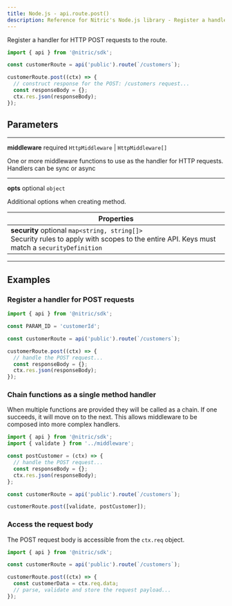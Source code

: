 ```yaml
---
title: Node.js - api.route.post()
description: Reference for Nitric's Node.js library - Register a handler for HTTP POST requests to the route.
---
```


Register a handler for HTTP POST requests to the route.

```javascript
import { api } from '@nitric/sdk';

const customerRoute = api('public').route(`/customers`);

customerRoute.post((ctx) => {
  // construct response for the POST: /customers request...
  const responseBody = {};
  ctx.res.json(responseBody);
});
```

## Parameters

---

**middleware** required `HttpMiddleware` | `HttpMiddleware[]`

One or more middleware functions to use as the handler for HTTP requests. Handlers can be sync or async

---

**opts** optional `object`

Additional options when creating method.

| Properties                                                                                                                                        |
| ------------------------------------------------------------------------------------------------------------------------------------------------- |
| **security** optional `map<string, string[]>` <br/> Security rules to apply with scopes to the entire API. Keys must match a `securityDefinition` |

---

## Examples

### Register a handler for POST requests

```javascript
import { api } from '@nitric/sdk';

const PARAM_ID = 'customerId';

const customerRoute = api('public').route(`/customers`);

customerRoute.post((ctx) => {
  // handle the POST request...
  const responseBody = {};
  ctx.res.json(responseBody);
});
```

### Chain functions as a single method handler

When multiple functions are provided they will be called as a chain. If one succeeds, it will move on to the next. This allows middleware to be composed into more complex handlers.

```javascript
import { api } from '@nitric/sdk';
import { validate } from '../middleware';

const postCustomer = (ctx) => {
  // handle the POST request...
  const responseBody = {};
  ctx.res.json(responseBody);
};

const customerRoute = api('public').route(`/customers`);

customerRoute.post([validate, postCustomer]);
```

### Access the request body

The POST request body is accessible from the `ctx.req` object.

```javascript
import { api } from '@nitric/sdk';

const customerRoute = api('public').route(`/customers`);

customerRoute.post((ctx) => {
  const customerData = ctx.req.data;
  // parse, validate and store the request payload...
});
```
